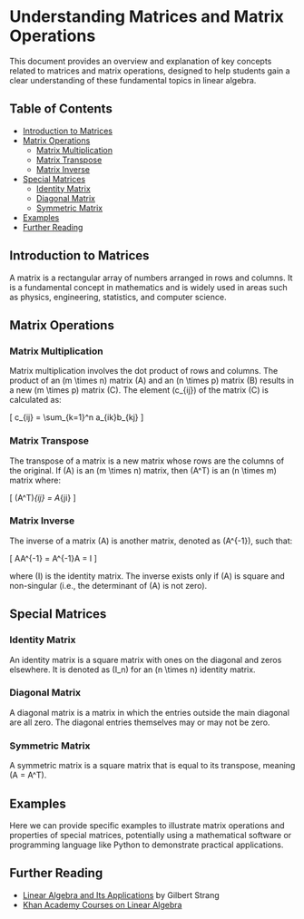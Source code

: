 # Understanding Matrices and Matrix Operations

This document provides an overview and explanation of key concepts related to matrices and matrix operations, designed to help students gain a clear understanding of these fundamental topics in linear algebra.

## Table of Contents
- [Introduction to Matrices](#introduction-to-matrices)
- [Matrix Operations](#matrix-operations)
  - [Matrix Multiplication](#matrix-multiplication)
  - [Matrix Transpose](#matrix-transpose)
  - [Matrix Inverse](#matrix-inverse)
- [Special Matrices](#special-matrices)
  - [Identity Matrix](#identity-matrix)
  - [Diagonal Matrix](#diagonal-matrix)
  - [Symmetric Matrix](#symmetric-matrix)
- [Examples](#examples)
- [Further Reading](#further-reading)

## Introduction to Matrices
A matrix is a rectangular array of numbers arranged in rows and columns. It is a fundamental concept in mathematics and is widely used in areas such as physics, engineering, statistics, and computer science.

## Matrix Operations
### Matrix Multiplication
Matrix multiplication involves the dot product of rows and columns. The product of an \(m \times n\) matrix \(A\) and an \(n \times p\) matrix \(B\) results in a new \(m \times p\) matrix \(C\). The element \(c_{ij}\) of the matrix \(C\) is calculated as:

\[ c_{ij} = \sum_{k=1}^n a_{ik}b_{kj} \]

### Matrix Transpose
The transpose of a matrix is a new matrix whose rows are the columns of the original. If \(A\) is an \(m \times n\) matrix, then \(A^T\) is an \(n \times m\) matrix where:

\[ (A^T)_{ij} = A_{ji} \]

### Matrix Inverse
The inverse of a matrix \(A\) is another matrix, denoted as \(A^{-1}\), such that:

\[ AA^{-1} = A^{-1}A = I \]

where \(I\) is the identity matrix. The inverse exists only if \(A\) is square and non-singular (i.e., the determinant of \(A\) is not zero).

## Special Matrices
### Identity Matrix
An identity matrix is a square matrix with ones on the diagonal and zeros elsewhere. It is denoted as \(I_n\) for an \(n \times n\) identity matrix.

### Diagonal Matrix
A diagonal matrix is a matrix in which the entries outside the main diagonal are all zero. The diagonal entries themselves may or may not be zero.

### Symmetric Matrix
A symmetric matrix is a square matrix that is equal to its transpose, meaning \(A = A^T\).

## Examples
Here we can provide specific examples to illustrate matrix operations and properties of special matrices, potentially using a mathematical software or programming language like Python to demonstrate practical applications.

## Further Reading
- [Linear Algebra and Its Applications](https://www.amazon.com/Linear-Algebra-Its-Applications-5th/dp/032198238X) by Gilbert Strang
- [Khan Academy Courses on Linear Algebra](https://www.khanacademy.org/math/linear-algebra)

